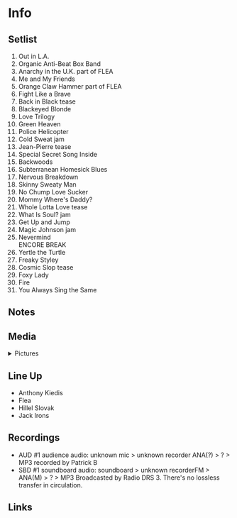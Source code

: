 # Info

## Setlist

1. Out in L.A.
2. Organic Anti-Beat Box Band
3. Anarchy in the U.K. part of FLEA
4. Me and My Friends
5. Orange Claw Hammer part of FLEA
6. Fight Like a Brave
7. Back in Black tease
8. Blackeyed Blonde
9. Love Trilogy
10. Green Heaven
11. Police Helicopter
12. Cold Sweat jam
13. Jean-Pierre tease
14. Special Secret Song Inside
15. Backwoods
16. Subterranean Homesick Blues
17. Nervous Breakdown
18. Skinny Sweaty Man
19. No Chump Love Sucker
20. Mommy Where's Daddy?
21. Whole Lotta Love tease
22. What Is Soul? jam
23. Get Up and Jump
24. Magic Johnson jam
25. Nevermind
<br>ENCORE BREAK
26. Yertle the Turtle
27. Freaky Styley
28. Cosmic Slop tease
29. Foxy Lady
30. Fire
31. You Always Sing the Same

## Notes

## Media 

<details>
  <summary>Pictures</summary>
  <!--<img alt="Setlist" title="Setlist" src="_.jpg" height="200" />-->
</details>

## Line Up

* Anthony Kiedis
* Flea
* Hillel Slovak
* Jack Irons

## Recordings

* AUD #1 audience audio: unknown mic > unknown recorder ANA(?) > ? > MP3 recorded by Patrick B  
* SBD #1 soundboard audio: soundboard > unknown recorderFM > ANA(M) > ? > MP3 Broadcasted by Radio DRS 3. There's no lossless transfer in circulation.

## Links